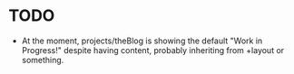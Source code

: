 # TODO
* At the moment, projects/theBlog is showing the default "Work in Progress!" despite having content, probably inheriting from +layout or something.